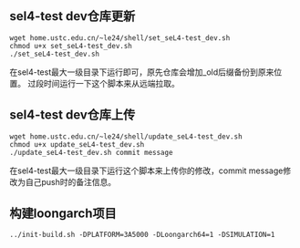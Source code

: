 ## sel4-test dev仓库更新
```
wget home.ustc.edu.cn/~le24/shell/set_seL4-test_dev.sh
chmod u+x set_seL4-test_dev.sh
./set_seL4-test_dev.sh
```
在sel4-test最大一级目录下运行即可，原先仓库会增加_old后缀备份到原来位置。
过段时间运行一下这个脚本来从远端拉取。

## sel4-test dev仓库上传

```
wget home.ustc.edu.cn/~le24/shell/update_seL4-test_dev.sh
chmod u+x update_seL4-test_dev.sh
./update_seL4-test_dev.sh commit message
```
在sel4-test最大一级目录下运行这个脚本来上传你的修改，commit message修改为自己push时的备注信息。

## 构建loongarch项目

```../init-build.sh -DPLATFORM=3A5000 -DLoongarch64=1 -DSIMULATION=1```
